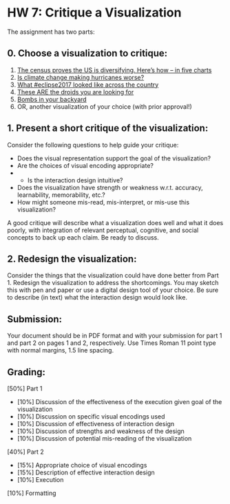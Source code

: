 # HW 7: Critique a Visualization 

The assignment has two parts:

## 0. Choose a visualization to critique: 
1. [The census proves the US is diversifying. Here’s how – in five charts](https://www.theguardian.com/us-news/2021/aug/12/us-census-population-changes-white-americans)
2. [Is climate change making hurricanes worse?](https://www.theguardian.com/weather/ng-interactive/2018/sep/11/atlantic-hurricanes-are-storms-getting-worse)
3. [What #eclipse2017 looked like across the country](https://www.washingtonpost.com/graphics/2017/national/health-science/eclipse-2017-instagram/?utm_term=.bef4563ba560)
4. [These ARE the droids you are looking for](http://fingfx.thomsonreuters.com/gfx/rngs/ENTERTAINMENT-STARWARS/010052224NF/index.html)
5. [Bombs in your backyard](https://projects.propublica.org/bombs/#b=27.161173134773225,-103.89021688971458,40.13214549963548,-72.18367392096458&c=shrink)
6. OR, another visualization of your choice (with prior approval!)

## 1. Present a short critique of the visualization: 
Consider the following questions to help guide your critique: 
- Does the visual representation support the goal of the visualization? 
- Are the choices of visual encoding appropriate? 
- - Is the interaction design intuitive?
- Does the visualization have strength or weakness w.r.t. accuracy, learnability, memorability, etc.? 
- How might someone mis-read, mis-interpret, or mis-use this visualization? 

A good critique will describe what a visualization does well and what it does poorly, with integration of relevant perceptual, cognitive, and social concepts to back up each claim. Be ready to discuss.

## 2. Redesign the visualization:
Consider the things that the visualization could have done better from Part 1. Redesign the visualization to address the shortcomings. You may sketch this with pen and paper or use a digital design tool of your choice. Be sure to describe (in text) what the interaction design would look like.

## Submission:
Your document should be in PDF format and with your submission for part 1 and part 2 on pages 1 and 2, respectively. Use Times Roman 11 point type with normal margins, 1.5 line spacing. 

## Grading:
[50%] Part 1
- [10%] Discussion of the effectiveness of the execution given goal of the visualization
- [10%] Discussion on specific visual encodings used
- [10%] Discussion of effectiveness of interaction design
- [10%] Discussion of strengths and weakness of the design
- [10%] Discussion of potential mis-reading of the visualization

[40%] Part 2
- [15%] Appropriate choice of visual encodings
- [15%] Description of effective interaction design
- [10%] Execution

[10%] Formatting
